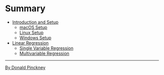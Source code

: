 # Summary


- [Introduction and Setup](ch1-setup/intro.md)
    - [macOS Setup](ch1-setup/mac.md)
    - [Linux Setup](ch1-setup/linux.md)
    - [Windows Setup](ch1-setup/windows.md)
- [Linear Regression]()
    - [Single Variable Regression]()
    - [Multivariable Regression]()
---
[By Donald Pinckney](http://index)




















































